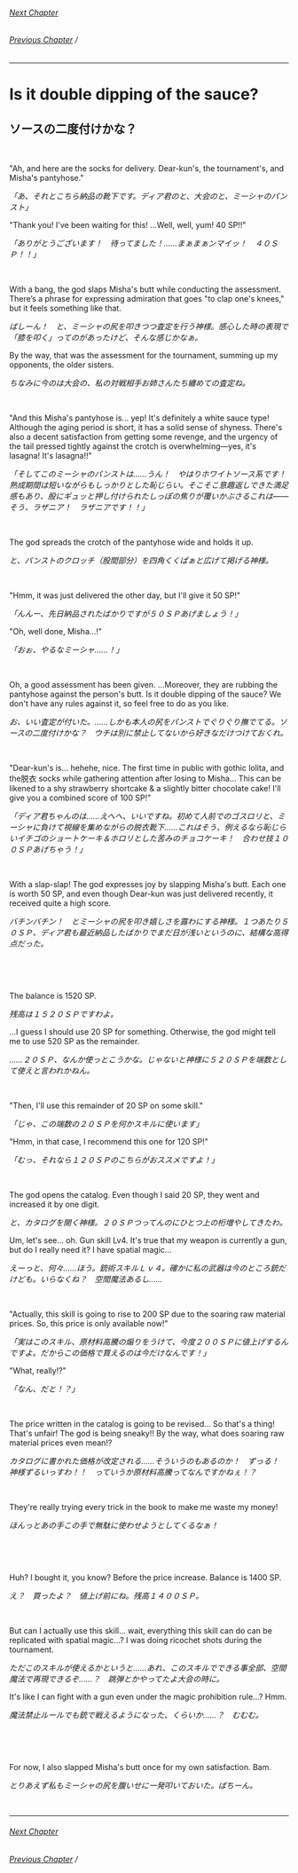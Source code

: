 ###### [Next Chapter](./chapter_0236.md)
###### [Previous Chapter](./chapter_0234.md)&nbsp;/&nbsp;

---


# Is it double dipping of the sauce?

## ソースの二度付けかな？

&nbsp;

"Ah, and here are the socks for delivery. Dear-kun's, the tournament's, and Misha's pantyhose."

*「あ、それとこちら納品の靴下です。ディア君のと、大会のと、ミーシャのパンスト」*

"Thank you! I've been waiting for this! ...Well, well, yum! 40 SP!!"

*「ありがとうございます！　待ってました！……まぁまぁンマイッ！　４０ＳＰ！！」*

&nbsp;

With a bang, the god slaps Misha's butt while conducting the assessment. There’s a phrase for expressing admiration that goes "to clap one's knees," but it feels something like that.

*ばしーん！　と、ミーシャの尻を叩きつつ査定を行う神様。感心した時の表現で「膝を叩く」ってのがあったけど、そんな感じかなぁ。*

By the way, that was the assessment for the tournament, summing up my opponents, the older sisters.

*ちなみに今のは大会の、私の対戦相手お姉さんたち纏めての査定ね。*

&nbsp;

"And this Misha's pantyhose is... yep! It's definitely a white sauce type! Although the aging period is short, it has a solid sense of shyness. There's also a decent satisfaction from getting some revenge, and the urgency of the tail pressed tightly against the crotch is overwhelming—yes, it's lasagna! It's lasagna!!"

*「そしてこのミーシャのパンストは……うん！　やはりホワイトソース系です！　熟成期間は短いながらもしっかりとした恥じらい。そこそこ意趣返しできた満足感もあり、股にギュッと押し付けられたしっぽの焦りが覆いかぶさるこれは――そう、ラザニア！　ラザニアです！！」*

&nbsp;

The god spreads the crotch of the pantyhose wide and holds it up.

*と、パンストのクロッチ（股間部分）を四角くくぱぁと広げて掲げる神様。*

&nbsp;

"Hmm, it was just delivered the other day, but I'll give it 50 SP!"

*「んんー、先日納品されたばかりですが５０ＳＰあげましょう！」*

"Oh, well done, Misha...!"

*「おぉ、やるなミーシャ……！」*

&nbsp;

Oh, a good assessment has been given. ...Moreover, they are rubbing the pantyhose against the person's butt. Is it double dipping of the sauce? We don't have any rules against it, so feel free to do as you like.

*お、いい査定が付いた。……しかも本人の尻をパンストでぐりぐり撫でてる。ソースの二度付けかな？　ウチは別に禁止してないから好きなだけつけておくれ。*

&nbsp;

"Dear-kun's is... hehehe, nice. The first time in public with gothic lolita, and the脱衣 socks while gathering attention after losing to Misha... This can be likened to a shy strawberry shortcake & a slightly bitter chocolate cake! I'll give you a combined score of 100 SP!"

*「ディア君ちゃんのは……えへへ、いいですね。初めて人前でのゴスロリと、ミーシャに負けて視線を集めながらの脱衣靴下……これはそう、例えるなら恥じらいイチゴのショートケーキ＆ホロリとした苦みのチョコケーキ！　合わせ技１００ＳＰあげちゃう！」*

&nbsp;

With a slap-slap! The god expresses joy by slapping Misha's butt. Each one is worth 50 SP, and even though Dear-kun was just delivered recently, it received quite a high score.

*バチンバチン！　とミーシャの尻を叩き嬉しさを露わにする神様。１つあたり５０ＳＰ、ディア君も最近納品したばかりでまだ日が浅いというのに、結構な高得点だった。*

&nbsp;

&nbsp;

The balance is 1520 SP.

*残高は１５２０ＳＰですわよ。*

...I guess I should use 20 SP for something. Otherwise, the god might tell me to use 520 SP as the remainder.

*……２０ＳＰ、なんか使っとこうかな。じゃないと神様に５２０ＳＰを端数として使えと言われかねん。*

&nbsp;

"Then, I'll use this remainder of 20 SP on some skill."

*「じゃ、この端数の２０ＳＰを何かスキルに使います」*

"Hmm, in that case, I recommend this one for 120 SP!"

*「むっ、それなら１２０ＳＰのこちらがおススメですよ！」*

&nbsp;

The god opens the catalog. Even though I said 20 SP, they went and increased it by one digit.

*と、カタログを開く神様。２０ＳＰつってんのにひとつ上の桁増やしてきたわ。*

Um, let's see... oh. Gun skill Lv4. It's true that my weapon is currently a gun, but do I really need it? I have spatial magic...

*えーっと、何々……ほう。銃術スキルＬｖ４。確かに私の武器は今のところ銃だけども。いらなくね？　空間魔法あるし……*

&nbsp;

"Actually, this skill is going to rise to 200 SP due to the soaring raw material prices. So, this price is only available now!"

*「実はこのスキル、原材料高騰の煽りをうけて、今度２００ＳＰに値上げするんですよ。だからこの価格で買えるのは今だけなんです！」*

"What, really!?"

*「なん、だと！？」*

&nbsp;

The price written in the catalog is going to be revised... So that's a thing! That's unfair! The god is being sneaky!! By the way, what does soaring raw material prices even mean!?

*カタログに書かれた価格が改定される……そういうのもあるのか！　ずっる！　神様ずるいっすわ！！　っていうか原材料高騰ってなんですかねぇ！？*

&nbsp;

They're really trying every trick in the book to make me waste my money!

*ほんっとあの手この手で無駄に使わせようとしてくるなぁ！*

&nbsp;

&nbsp;

Huh? I bought it, you know? Before the price increase. Balance is 1400 SP.

*え？　買ったよ？　値上げ前にね。残高１４００ＳＰ。*

&nbsp;

But can I actually use this skill... wait, everything this skill can do can be replicated with spatial magic...? I was doing ricochet shots during the tournament.

*ただこのスキルが使えるかというと……あれ、このスキルでできる事全部、空間魔法で再現できるぞ……？　跳弾とかやってたよ大会の時に。*

It's like I can fight with a gun even under the magic prohibition rule...? Hmm.

*魔法禁止ルールでも銃で戦えるようになった、くらいか……？　むむむ。*

&nbsp;

&nbsp;

For now, I also slapped Misha's butt once for my own satisfaction. Bam.

*とりあえず私もミーシャの尻を腹いせに一発叩いておいた。ばちーん。*

&nbsp;


---

###### [Next Chapter](./chapter_0236.md)
###### [Previous Chapter](./chapter_0234.md)&nbsp;/&nbsp;
